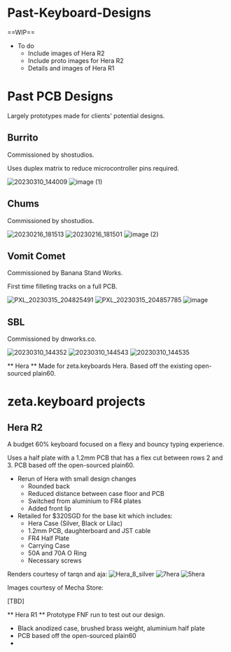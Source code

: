 # Past-Keyboard-Designs
==WIP==
 - To do
   - Include images of Hera R2
   - Include proto images for Hera R2
   - Details and images of Hera R1

# Past PCB Designs
Largely prototypes made for clients' potential designs.

## Burrito ##
Commissioned by shostudios.

Uses duplex matrix to reduce microcontroller pins required.

![20230310_144009](https://user-images.githubusercontent.com/102467346/226098082-88393bac-b7e3-4517-8ff9-0756d7c693c3.jpg)
![image (1)](https://user-images.githubusercontent.com/102467346/226098075-13269a90-e03b-4652-a3c9-43256e1b4de5.png)

## Chums ##
Commissioned by shostudios.

![20230216_181513](https://user-images.githubusercontent.com/102467346/226097872-8e12c6f2-3846-464f-adca-0bbcfec778c4.jpg)
![20230216_181501](https://user-images.githubusercontent.com/102467346/226097875-f5982999-ab76-4117-b3d4-9a3f668e2cf9.jpg)
![image (2)](https://user-images.githubusercontent.com/102467346/226097890-1ca7064c-05cf-4a5f-aa47-d45ab901af27.png)

## Vomit Comet ##
Commissioned by Banana Stand Works.

First time filleting tracks on a full PCB.

![PXL_20230315_204825491](https://user-images.githubusercontent.com/102467346/226097712-35feb36d-294a-4b4b-9e3a-a9972b1ce75c.jpg)
![PXL_20230315_204857785](https://user-images.githubusercontent.com/102467346/226097716-d36a5a8d-e367-4727-b186-02887de0d4ed.jpg)
![image](https://user-images.githubusercontent.com/102467346/226097916-25c6da1c-e53f-4986-80da-34dfb8f68765.png)

## SBL ##
Commissioned by dnworks.co.

![20230310_144352](https://user-images.githubusercontent.com/102467346/226098249-5fc0eafd-2f16-4ed6-9694-0a376193042f.jpg)
![20230310_144543](https://user-images.githubusercontent.com/102467346/226098255-d037797b-41fa-4ee3-9952-6a230c7f2b07.jpg)
![20230310_144535](https://user-images.githubusercontent.com/102467346/226098256-62e49426-3029-475b-9529-ca9199efaa72.jpg)

** Hera **
Made for zeta.keyboards Hera. Based off the existing open-sourced plain60.


# zeta.keyboard projects
## Hera R2 ##

A budget 60% keyboard focused on a flexy and bouncy typing experience.

Uses a half plate with a 1.2mm PCB that has a flex cut between rows 2 and 3. PCB based off the open-sourced plain60.

- Rerun of Hera with small design changes
  - Rounded back
  - Reduced distance between case floor and PCB
  - Switched from aluminium to FR4 plates
  - Added front lip
- Retailed for $320SGD for the base kit which includes:
  - Hera Case (Silver, Black or Lilac)
  - 1.2mm PCB, daughterboard and JST cable
  - FR4 Half Plate
  - Carrying Case
  - 50A and 70A O Ring
  - Necessary screws
  
 Renders courtesy of tarqn and aja:
 ![Hera_8_silver](https://user-images.githubusercontent.com/102467346/226098902-af72edf3-cbda-4a88-92d7-da4443b9529d.png)
![7hera](https://user-images.githubusercontent.com/102467346/226098937-a8ba6841-630e-4630-8da5-fc7dfa8697c2.png)
![5hera](https://user-images.githubusercontent.com/102467346/226098945-d6500693-ed9f-4e41-8f8c-255a076d1d85.png)

 Images courtesy of Mecha Store:
 
[TBD]

** Hera R1 **
Prototype FNF run to test out our design.

 - Black anodized case, brushed brass weight, aluminium half plate
 - PCB based off the open-sourced plain60
 - 
